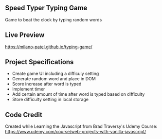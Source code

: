 ## Speed Typer Typing Game
Game to beat the clock by typing random words

## Live Preview
https://milano-patel.github.io/typing-game/

## Project Specifications

- Create game UI including a difficuly setting
- Generate random word and place in DOM
- Score increase after word is typed
- Implement timer
- Add certain amount of time after word is typed based on difficulty
- Store difficulty setting in local storage

## Code Credit
Created while Learning the Javascript from Brad Traversy's Udemy Course: https://www.udemy.com/course/web-projects-with-vanilla-javascript/